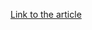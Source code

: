 [Link to the article](https://www.cisa.gov/news-events/alerts/2025/06/25/cisa-adds-three-known-exploited-vulnerabilities-catalog)
